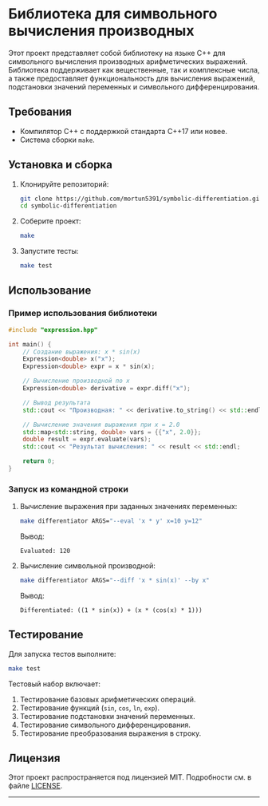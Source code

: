 # Библиотека для символьного вычисления производных

Этот проект представляет собой библиотеку на языке C++ для символьного вычисления производных арифметических выражений. Библиотека поддерживает как вещественные, так и комплексные числа, а также предоставляет функциональность для вычисления выражений, подстановки значений переменных и символьного дифференцирования.

## Требования

- Компилятор C++ с поддержкой стандарта C++17 или новее.
- Система сборки `make`.

## Установка и сборка

1. Клонируйте репозиторий:
   ```bash
   git clone https://github.com/mortun5391/symbolic-differentiation.git
   cd symbolic-differentiation
   ```

2. Соберите проект:
   ```bash
   make
   ```

3. Запустите тесты:
   ```bash
   make test
   ```

## Использование

### Пример использования библиотеки

```cpp
#include "expression.hpp"

int main() {
    // Создание выражения: x * sin(x)
    Expression<double> x("x");
    Expression<double> expr = x * sin(x);

    // Вычисление производной по x
    Expression<double> derivative = expr.diff("x");

    // Вывод результата
    std::cout << "Производная: " << derivative.to_string() << std::endl;

    // Вычисление значения выражения при x = 2.0
    std::map<std::string, double> vars = {{"x", 2.0}};
    double result = expr.evaluate(vars);
    std::cout << "Результат вычисления: " << result << std::endl;

    return 0;
}
```

### Запуск из командной строки

1. Вычисление выражения при заданных значениях переменных:
   ```bash
   make differentiator ARGS="--eval 'x * y' x=10 y=12"
   ```
   Вывод:
   ```
   Evaluated: 120
   ```

2. Вычисление символьной производной:
   ```bash
   make differentiator ARGS="--diff 'x * sin(x)' --by x"
   ```
   Вывод:
   ```
   Differentiated: ((1 * sin(x)) + (x * (cos(x) * 1))) 
   ```

## Тестирование

Для запуска тестов выполните:
```bash
make test
```

Тестовый набор включает:
1. Тестирование базовых арифметических операций.
2. Тестирование функций (`sin`, `cos`, `ln`, `exp`).
3. Тестирование подстановки значений переменных.
4. Тестирование символьного дифференцирования.
5. Тестирование преобразования выражения в строку.



## Лицензия

Этот проект распространяется под лицензией MIT. Подробности см. в файле [LICENSE](LICENSE).

---
